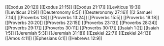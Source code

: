 [[Exodus 20:12]]
[[Exodus 21:15]]
[[Exodus 21:17]]
[[Leviticus 19:3]]
[[Leviticus 21:9]]
[[Deuteronomy 8:5]]
[[Deuteronomy 27:16]]
[[2 Samuel 7:14]]
[[Proverbs 1:8]]
[[Proverbs 13:24]]
[[Proverbs 15:5]]
[[Proverbs 19:18]]
[[Proverbs 20:20]]
[[Proverbs 22:15]]
[[Proverbs 23:13]]
[[Proverbs 28:24]]
[[Proverbs 29:17]]
[[Proverbs 30:11]]
[[Proverbs 30:17]]
[[Isaiah 1:2]]
[[Isaiah 1:5]]
[[Jeremiah 5:3]]
[[Jeremiah 31:18]]
[[Ezekiel 22:7]]
[[Ezekiel 24:13]]
[[Amos 4:11]]
[[Ephesians 6:1]]
[[Hebrews 12:9]]
